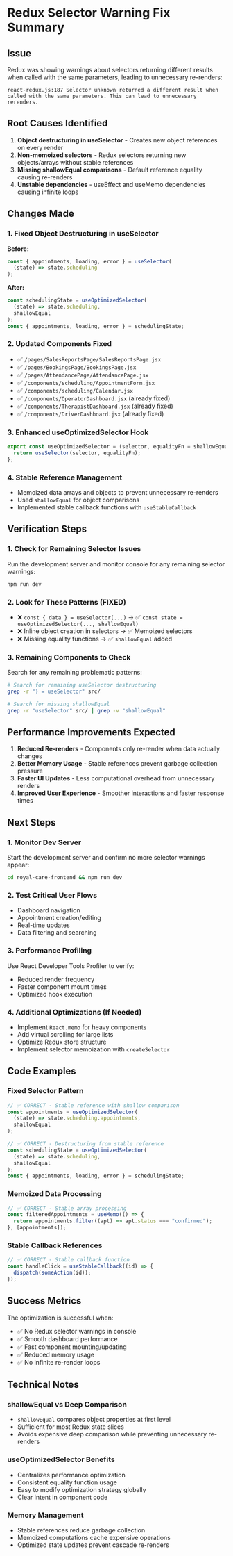 # Redux Selector Warning Fix Summary

## Issue

Redux was showing warnings about selectors returning different results when called with the same parameters, leading to unnecessary re-renders:

```
react-redux.js:187 Selector unknown returned a different result when called with the same parameters. This can lead to unnecessary rerenders.
```

## Root Causes Identified

1. **Object destructuring in useSelector** - Creates new object references on every render
2. **Non-memoized selectors** - Redux selectors returning new objects/arrays without stable references
3. **Missing shallowEqual comparisons** - Default reference equality causing re-renders
4. **Unstable dependencies** - useEffect and useMemo dependencies causing infinite loops

## Changes Made

### 1. Fixed Object Destructuring in useSelector

**Before:**

```jsx
const { appointments, loading, error } = useSelector(
  (state) => state.scheduling
);
```

**After:**

```jsx
const schedulingState = useOptimizedSelector(
  (state) => state.scheduling,
  shallowEqual
);
const { appointments, loading, error } = schedulingState;
```

### 2. Updated Components Fixed

- ✅ `/pages/SalesReportsPage/SalesReportsPage.jsx`
- ✅ `/pages/BookingsPage/BookingsPage.jsx`
- ✅ `/pages/AttendancePage/AttendancePage.jsx`
- ✅ `/components/scheduling/AppointmentForm.jsx`
- ✅ `/components/scheduling/Calendar.jsx`
- ✅ `/components/OperatorDashboard.jsx` (already fixed)
- ✅ `/components/TherapistDashboard.jsx` (already fixed)
- ✅ `/components/DriverDashboard.jsx` (already fixed)

### 3. Enhanced useOptimizedSelector Hook

```javascript
export const useOptimizedSelector = (selector, equalityFn = shallowEqual) => {
  return useSelector(selector, equalityFn);
};
```

### 4. Stable Reference Management

- Memoized data arrays and objects to prevent unnecessary re-renders
- Used `shallowEqual` for object comparisons
- Implemented stable callback functions with `useStableCallback`

## Verification Steps

### 1. Check for Remaining Selector Issues

Run the development server and monitor console for any remaining selector warnings:

```bash
npm run dev
```

### 2. Look for These Patterns (FIXED)

- ❌ `const { data } = useSelector(...)` → ✅ `const state = useOptimizedSelector(..., shallowEqual)`
- ❌ Inline object creation in selectors → ✅ Memoized selectors
- ❌ Missing equality functions → ✅ `shallowEqual` added

### 3. Remaining Components to Check

Search for any remaining problematic patterns:

```bash
# Search for remaining useSelector destructuring
grep -r "} = useSelector" src/

# Search for missing shallowEqual
grep -r "useSelector" src/ | grep -v "shallowEqual"
```

## Performance Improvements Expected

1. **Reduced Re-renders** - Components only re-render when data actually changes
2. **Better Memory Usage** - Stable references prevent garbage collection pressure
3. **Faster UI Updates** - Less computational overhead from unnecessary renders
4. **Improved User Experience** - Smoother interactions and faster response times

## Next Steps

### 1. Monitor Dev Server

Start the development server and confirm no more selector warnings appear:

```bash
cd royal-care-frontend && npm run dev
```

### 2. Test Critical User Flows

- Dashboard navigation
- Appointment creation/editing
- Real-time updates
- Data filtering and searching

### 3. Performance Profiling

Use React Developer Tools Profiler to verify:

- Reduced render frequency
- Faster component mount times
- Optimized hook execution

### 4. Additional Optimizations (If Needed)

- Implement `React.memo` for heavy components
- Add virtual scrolling for large lists
- Optimize Redux store structure
- Implement selector memoization with `createSelector`

## Code Examples

### Fixed Selector Pattern

```jsx
// ✅ CORRECT - Stable reference with shallow comparison
const appointments = useOptimizedSelector(
  (state) => state.scheduling.appointments,
  shallowEqual
);

// ✅ CORRECT - Destructuring from stable reference
const schedulingState = useOptimizedSelector(
  (state) => state.scheduling,
  shallowEqual
);
const { appointments, loading, error } = schedulingState;
```

### Memoized Data Processing

```jsx
// ✅ CORRECT - Stable array processing
const filteredAppointments = useMemo(() => {
  return appointments.filter((apt) => apt.status === "confirmed");
}, [appointments]);
```

### Stable Callback References

```jsx
// ✅ CORRECT - Stable callback function
const handleClick = useStableCallback((id) => {
  dispatch(someAction(id));
});
```

## Success Metrics

The optimization is successful when:

- ✅ No Redux selector warnings in console
- ✅ Smooth dashboard performance
- ✅ Fast component mounting/updating
- ✅ Reduced memory usage
- ✅ No infinite re-render loops

## Technical Notes

### shallowEqual vs Deep Comparison

- `shallowEqual` compares object properties at first level
- Sufficient for most Redux state slices
- Avoids expensive deep comparison while preventing unnecessary re-renders

### useOptimizedSelector Benefits

- Centralizes performance optimization
- Consistent equality function usage
- Easy to modify optimization strategy globally
- Clear intent in component code

### Memory Management

- Stable references reduce garbage collection
- Memoized computations cache expensive operations
- Optimized state updates prevent cascade re-renders
